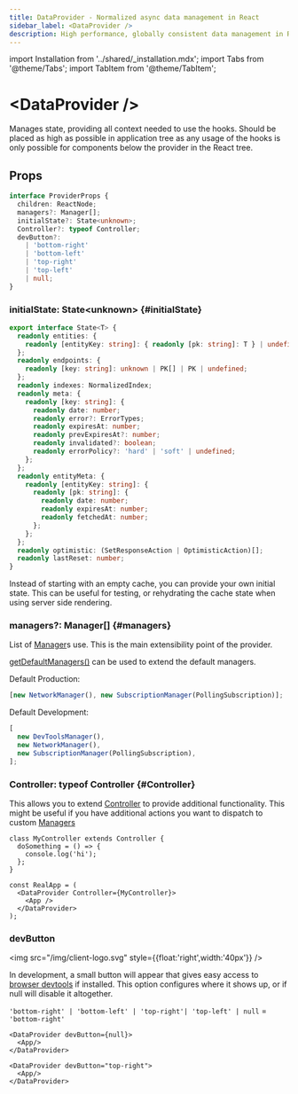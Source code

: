 ```yaml
---
title: DataProvider - Normalized async data management in React
sidebar_label: <DataProvider />
description: High performance, globally consistent data management in React
---
```


import Installation from '../shared/\_installation.mdx';
import Tabs from '@theme/Tabs';
import TabItem from '@theme/TabItem';

# &lt;DataProvider />

Manages state, providing all context needed to use the hooks. Should be placed as high as possible
in application tree as any usage of the hooks is only possible for components below the provider
in the React tree.

<Installation />

## Props

```typescript
interface ProviderProps {
  children: ReactNode;
  managers?: Manager[];
  initialState?: State<unknown>;
  Controller?: typeof Controller;
  devButton?:
    | 'bottom-right'
    | 'bottom-left'
    | 'top-right'
    | 'top-left'
    | null;
}
```

### initialState: State&lt;unknown\> {#initialState}

```typescript
export interface State<T> {
  readonly entities: {
    readonly [entityKey: string]: { readonly [pk: string]: T } | undefined;
  };
  readonly endpoints: {
    readonly [key: string]: unknown | PK[] | PK | undefined;
  };
  readonly indexes: NormalizedIndex;
  readonly meta: {
    readonly [key: string]: {
      readonly date: number;
      readonly error?: ErrorTypes;
      readonly expiresAt: number;
      readonly prevExpiresAt?: number;
      readonly invalidated?: boolean;
      readonly errorPolicy?: 'hard' | 'soft' | undefined;
    };
  };
  readonly entityMeta: {
    readonly [entityKey: string]: {
      readonly [pk: string]: {
        readonly date: number;
        readonly expiresAt: number;
        readonly fetchedAt: number;
      };
    };
  };
  readonly optimistic: (SetResponseAction | OptimisticAction)[];
  readonly lastReset: number;
}
```

Instead of starting with an empty cache, you can provide your own initial state. This can
be useful for testing, or rehydrating the cache state when using server side rendering.

### managers?: Manager[] {#managers}

List of [Manager](./Manager.md)s use. This is the main extensibility point of the provider.

[getDefaultManagers()](./getDefaultManagers.md) can be used to extend the default managers.

Default Production:

```typescript
[new NetworkManager(), new SubscriptionManager(PollingSubscription)];
```

Default Development:

```typescript
[
  new DevToolsManager(),
  new NetworkManager(),
  new SubscriptionManager(PollingSubscription),
];
```

### Controller: typeof Controller {#Controller}

This allows you to extend [Controller](./Controller.md) to provide additional functionality.
This might be useful if you have additional actions you want to dispatch to custom [Managers](./Manager.md)

```tsx
class MyController extends Controller {
  doSomething = () => {
    console.log('hi');
  };
}

const RealApp = (
  <DataProvider Controller={MyController}>
    <App />
  </DataProvider>
);
```

### devButton

<img src="/img/client-logo.svg" style={{float:'right',width:'40px'}} />

In development, a small button will appear that gives easy access to [browser devtools](../getting-started/debugging.md) if
installed. This option configures where it shows up, or if null will disable it altogether.

`'bottom-right' | 'bottom-left' | 'top-right'| 'top-left' | null` = `'bottom-right'`

```tsx title="Disable button"
<DataProvider devButton={null}>
  <App/>
</DataProvider>
```

```tsx title="Place in top right corner"
<DataProvider devButton="top-right">
  <App/>
</DataProvider>
```
